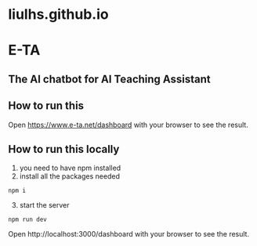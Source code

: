 # liulhs.github.io

# E-TA 
## The AI chatbot for AI Teaching Assistant

## How to run this 

Open https://www.e-ta.net/dashboard with your browser to see the result.

## How to run this locally

1. you need to have npm installed
2. install all the packages needed
```
npm i
```
3. start the server
```
npm run dev
```

Open http://localhost:3000/dashboard with your browser to see the result.

